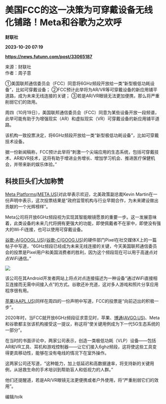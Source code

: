 # 美国FCC的这一决策为可穿戴设备无线化铺路！Meta和谷歌为之欢呼
**财联社**

**2023-10-20 07:19**

**https://news.futunn.com/post/33065187**

来源：财联社  
作者：周子意

①美国联邦通信委员会（FCC）同意将6GHz频段开放给一类“新型极低功耗设备”，比如可穿戴设备； ②FCC预计此举将为AR/VR等可穿戴设备的新应用铺平道路，成为未来无线连接的关键； ③若是AR/VR眼镜无法更加便携，那么将严重削弱它们的效用。

周四（10月19日），美国联邦通信委员会（FCC）同意为某些设备开放一段频谱，此举可能有助于为增强现实（AR）和虚拟现实（VR）可穿戴设备的新应用铺平道路。

该机构一致投票决定，将6GHz频段开放给一类“新型极低功耗设备”，比如可穿戴技术设备。

据一份新闻稿称，FCC预计此举将“刺激一个尖端应用的生态系统，包括可穿戴技术、AR和VR技术，这将有助于增进业务增长、增加学习机会、推进医疗保健机会，并带来新的娱乐体验。”

科技巨头们大加称赞
---------

[Meta Platforms(META.US)](https://www.futunn.com/quote/stock?m=us&code=META)对此举表示欢迎，北美政策副总裁Kevin Martin在一份声明中表示，这次投票结果是“政府监管机构与行业早期合作，为未来建设做出贡献的一个光辉榜样”。

Meta公司将开放6GHz频段视为实现其智能眼镜愿景的重要一步。这一发展意味着，此类设备的未来几代将拥有更强大的功能，即使佩戴者不在家中，即使没有强大的Wi-Fi连接，也可以使用可穿戴设备。

[谷歌-A(GOOGL.US)](https://www.futunn.com/quote/stock?m=us&code=GOOGL)/[谷歌-C(GOOG.US)](https://www.futunn.com/quote/stock?m=us&code=GOOG)的硬件部门Pixel在社交媒体X上的一篇帖子中写道，“6GHz频段已经成为未来无线连接的关键，今天美国联邦通信委员会的投票是Pixel用户和美国消费者的胜利，因为这个频段现在可以用于高速点对点WiFi通信。”

![](https://newsfile.futunn.com/public/NN-PersistNewsContentImage/7781/20231020/pic/0-33065187-0-0e7a54a9349e47a6ca135f3e0c5f68a0./big)

该公司在其Android开发者网站上将点对点连接描述为一种设备“通过WiFi直接相互连接而无需中间接入点”的方式。谷歌还补充道，这对多人游戏和照片分享应用程序很有用。

[苹果(AAPL.US)](https://www.futunn.com/quote/stock?m=us&code=AAPL)同样在周四的一份声明中写道，FCC的投票是“向前迈出的积极一步”。

2020年时，当FCC就开放6GHz频段征求意见时，苹果、[博通(AVGO.US)](https://www.futunn.com/quote/stock?m=us&code=AVGO)、Meta和谷歌都主张该机构接受这一提议，称这将“使关键用例成为下一代5G生态系统的一部分”。

在当时的书面评论中，两家公司表示，创造一类极低功耗（VLP）设备——包括AR和VR工具、耳机和游戏控制器——让它们接入6ghz频段，这将使这些工具变得更具移动性，能够在没有电线的情况下在室外操作。

这两家公司还写道，“这种能力，加上低延迟和高数据速率，将支持新的关键用例，从拯救生命的手术培训到帮助盲人和低视力的人群。”

他们还提醒道，若是AR/VR眼镜无法更便携或者户外使用，将“严重削弱它们的效用”。

编辑/tolk